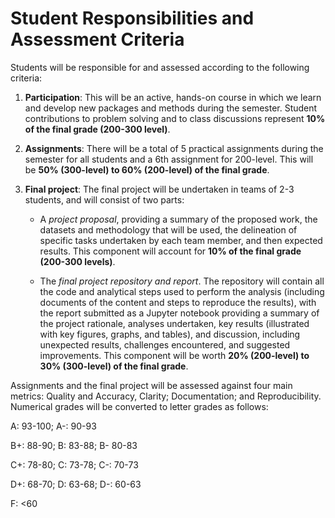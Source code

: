 # Student Responsibilities and Assessment Criteria
Students will be responsible for and assessed according to the following criteria:

1. **Participation**: This will be an active, hands-on course in which we learn and develop new packages and methods during the semester. Student contributions to problem solving and to class discussions represent **10% of the final grade (200-300 level)**.  
2. **Assignments**: There will be a total of 5 practical assignments during the semester for all students and a 6th assignment for 200-level. This will be **50% (300-level) to 60% (200-level) of the final grade**. 
3. **Final project**: The final project will be undertaken in teams of 2-3 students, and will consist of two parts:
    
    * A _project proposal_, providing a summary of the proposed work, the datasets and methodology that will be used, the delineation of specific tasks undertaken by each team member, and then expected results. This component will account for **10% of the final grade (200-300 levels)**.
    
    * The _final project repository and report_. The repository will contain all the code and analytical steps used to perform the analysis (including documents of the content and steps to reproduce the results), with the report submitted as a Jupyter notebook providing a summary of the project rationale, analyses undertaken, key results (illustrated with key figures, graphs, and tables), and discussion, including unexpected results, challenges encountered, and suggested improvements. This component will be worth **20% (200-level) to 30% (300-level) of the final grade**. 


Assignments and the final project will be assessed against four main metrics: Quality and Accuracy, Clarity; Documentation; and Reproducibility. Numerical grades will be converted to letter grades as follows:

A: 93-100; A-: 90-93

B+: 88-90; B: 83-88; B- 80-83

C+: 78-80; C: 73-78; C-: 70-73

D+: 68-70; D: 63-68; D-: 60-63

F: <60
